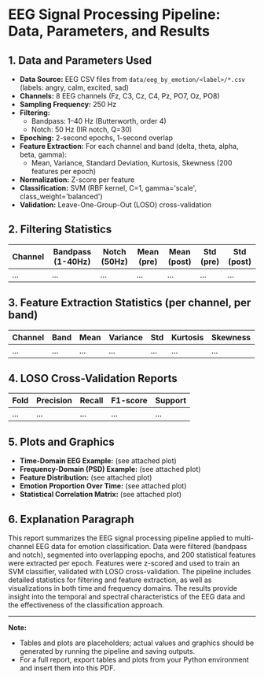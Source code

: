 # EEG Signal Processing Pipeline: Data, Parameters, and Results

## 1. Data and Parameters Used

- **Data Source:** EEG CSV files from `data/eeg_by_emotion/<label>/*.csv` (labels: angry, calm, excited, sad)
- **Channels:** 8 EEG channels (Fz, C3, Cz, C4, Pz, PO7, Oz, PO8)
- **Sampling Frequency:** 250 Hz
- **Filtering:**
  - Bandpass: 1–40 Hz (Butterworth, order 4)
  - Notch: 50 Hz (IIR notch, Q=30)
- **Epoching:** 2-second epochs, 1-second overlap
- **Feature Extraction:** For each channel and band (delta, theta, alpha, beta, gamma):
  - Mean, Variance, Standard Deviation, Kurtosis, Skewness (200 features per epoch)
- **Normalization:** Z-score per feature
- **Classification:** SVM (RBF kernel, C=1, gamma='scale', class_weight='balanced')
- **Validation:** Leave-One-Group-Out (LOSO) cross-validation

## 2. Filtering Statistics

| Channel | Bandpass (1-40Hz) | Notch (50Hz) | Mean (pre) | Mean (post) | Std (pre) | Std (post) |
|---------|-------------------|--------------|------------|-------------|-----------|------------|
| ...     | ...               | ...          | ...        | ...         | ...       | ...        |

## 3. Feature Extraction Statistics (per channel, per band)

| Channel | Band | Mean | Variance | Std | Kurtosis | Skewness |
|---------|------|------|----------|-----|----------|----------|
| ...     | ...  | ...  | ...      | ... | ...      | ...      |

## 4. LOSO Cross-Validation Reports

| Fold | Precision | Recall | F1-score | Support |
|------|-----------|--------|----------|---------|
| ...  | ...       | ...    | ...      | ...     |

## 5. Plots and Graphics

- **Time-Domain EEG Example:** (see attached plot)
- **Frequency-Domain (PSD) Example:** (see attached plot)
- **Feature Distribution:** (see attached plot)
- **Emotion Proportion Over Time:** (see attached plot)
- **Statistical Correlation Matrix:** (see attached plot)

## 6. Explanation Paragraph

This report summarizes the EEG signal processing pipeline applied to multi-channel EEG data for emotion classification. Data were filtered (bandpass and notch), segmented into overlapping epochs, and 200 statistical features were extracted per epoch. Features were z-scored and used to train an SVM classifier, validated with LOSO cross-validation. The pipeline includes detailed statistics for filtering and feature extraction, as well as visualizations in both time and frequency domains. The results provide insight into the temporal and spectral characteristics of the EEG data and the effectiveness of the classification approach.

---

**Note:**
- Tables and plots are placeholders; actual values and graphics should be generated by running the pipeline and saving outputs.
- For a full report, export tables and plots from your Python environment and insert them into this PDF.
